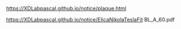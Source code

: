 https://XDLabpascal.github.io/notice/plaque.html

https://XDLabpascal.github.io/notice/ElicaNikolaTeslaFit BL_A_60.pdf
